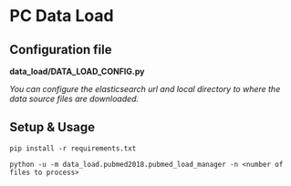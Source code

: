 # PC Data Load

## Configuration file

**data_load/DATA_LOAD_CONFIG.py**

*You can configure the elasticsearch url and local directory to where the data source files are downloaded.*

## Setup & Usage

```pip install -r requirements.txt```

```python -u -m data_load.pubmed2018.pubmed_load_manager -n <number of files to process>```


